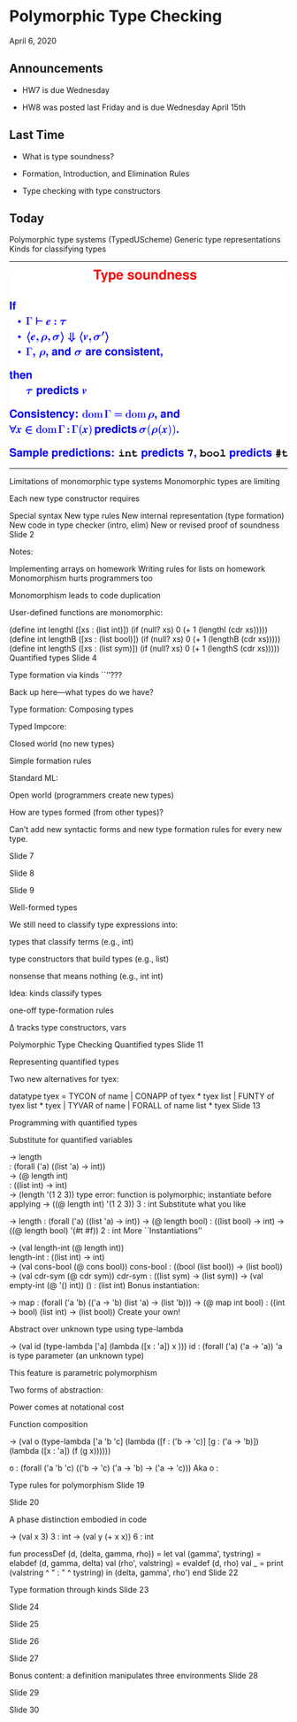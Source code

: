 # Polymorphic Type Checking

April 6, 2020

## Announcements

 * HW7 is due Wednesday

 * HW8 was posted last Friday and is due Wednesday April 15th

## Last Time

* What is type soundness?

* Formation, Introduction, and Elimination Rules

* Type checking with type constructors

## Today

Polymorphic type systems (TypedUScheme)
Generic type representations
Kinds for classifying types

<hr>
<img src="14-type-constructors/type-soundness.png" alt="type-soundness" />
<hr>

Limitations of monomorphic type systems
Monomorphic types are limiting

Each new type constructor requires

Special syntax
New type rules
New internal representation (type formation)
New code in type checker (intro, elim)
New or revised proof of soundness
Slide 2 

Notes:

Implementing arrays on homework
Writing rules for lists on homework
Monomorphism hurts programmers too

Monomorphism leads to code duplication

User-defined functions are monomorphic:

(define int lengthI ([xs : (list int)])
   (if (null? xs) 0 (+ 1 (lengthI (cdr xs)))))
(define int lengthB ([xs : (list bool)])
   (if (null? xs) 0 (+ 1 (lengthB (cdr xs)))))
(define int lengthS ([xs : (list sym)])
   (if (null? xs) 0 (+ 1 (lengthS (cdr xs)))))
Quantified types
Slide 4 

Type formation via kinds
``’’???

Back up here—what types do we have?

Type formation: Composing types

Typed Impcore:

Closed world (no new types)

Simple formation rules

Standard ML:

Open world (programmers create new types)

How are types formed (from other types)?

Can’t add new syntactic forms and new type formation rules for every new type.

Slide 7 

Slide 8 

Slide 9 

Well-formed types

We still need to classify type expressions into:

types that classify terms (e.g., int)

type constructors that build types (e.g., list)

nonsense that means nothing (e.g., int int)

Idea: kinds classify types

one-off type-formation rules

Δ tracks type constructors, vars

Polymorphic Type Checking
Quantified types
Slide 11 

Representing quantified types

Two new alternatives for tyex:

datatype tyex
  = TYCON  of name
  | CONAPP of tyex * tyex list
  | FUNTY  of tyex list * tyex
  | TYVAR  of name
  | FORALL of name list * tyex
Slide 13 

Programming with quantified types

Substitute for quantified variables

-> length                                                                          
<procedure> : (forall ('a) ((list 'a) -> int))                                     
-> (@ length int)                                                                  
<procedure> : ((list int) -> int)                                                  
-> (length '(1 2 3))
type error: function is polymorphic; instantiate before applying
-> ((@ length int) '(1 2 3))
3 : int
Substitute what you like

-> length
 : (forall ('a) ((list 'a) -> int))
-> (@ length bool)
 : ((list bool) -> int)
-> ((@ length bool) '(#t #f))
2 : int
More ``Instantiations’’

-> (val length-int (@ length int))                                                 
length-int : ((list int) -> int)                                                   
-> (val cons-bool (@ cons bool))
cons-bool : ((bool (list bool)) ->
                                (list bool))
-> (val cdr-sym (@ cdr sym))
cdr-sym : ((list sym) -> (list sym))
-> (val empty-int (@ '() int))
() : (list int)
Bonus instantiation:

-> map
<procedure> :
  (forall ('a 'b)
    (('a -> 'b) (list 'a) -> (list 'b)))
-> (@ map int bool)
<procedure> :
  ((int -> bool) (list int) -> (list bool))
Create your own!

Abstract over unknown type using type-lambda

  -> (val id (type-lambda ['a]
                (lambda ([x : 'a]) x )))
  id : (forall ('a) ('a -> 'a))
'a is type parameter (an unknown type)

This feature is parametric polymorphism

Two forms of abstraction:

Power comes at notational cost

Function composition

-> (val o (type-lambda ['a 'b 'c]
    (lambda ([f : ('b -> 'c)]
             [g : ('a -> 'b)])
     (lambda ([x : 'a]) (f (g x))))))

o : (forall ('a 'b 'c)
       (('b -> 'c) ('a -> 'b) -> ('a -> 'c)))
Aka o :

Type rules for polymorphism
Slide 19 

Slide 20 

A phase distinction embodied in code


-> (val x 3)
3 : int
-> (val y (+ x x))
6 : int

fun processDef (d, (delta, gamma, rho)) =
  let val (gamma', tystring)  = elabdef (d, gamma, delta)
      val (rho',   valstring) = evaldef (d, rho)
      val _ = print (valstring ^ " : " ^ tystring)
  in  (delta, gamma', rho')
  end
Slide 22 

Type formation through kinds
Slide 23 

Slide 24 

Slide 25 

Slide 26 

Slide 27 

Bonus content: a definition manipulates three environments
Slide 28 

Slide 29 

Slide 30 

